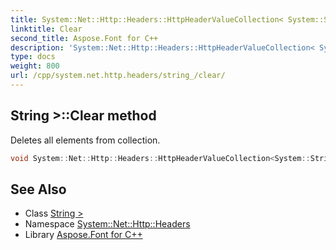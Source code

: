 ```yaml
---
title: System::Net::Http::Headers::HttpHeaderValueCollection< System::String >::Clear method
linktitle: Clear
second_title: Aspose.Font for C++
description: 'System::Net::Http::Headers::HttpHeaderValueCollection< System::String >::Clear method. Deletes all elements from collection in C++.'
type: docs
weight: 800
url: /cpp/system.net.http.headers/string_/clear/
---
```

## String >::Clear method


Deletes all elements from collection.

```cpp
void System::Net::Http::Headers::HttpHeaderValueCollection<System::String>::Clear() override
```

## See Also

* Class [String >](../)
* Namespace [System::Net::Http::Headers](../../)
* Library [Aspose.Font for C++](../../../)
